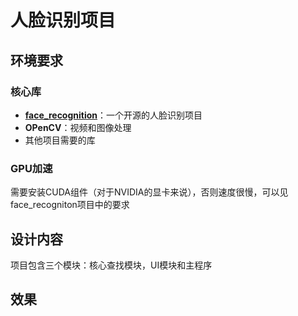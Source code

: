 # 人脸识别项目


## 环境要求
### 核心库
- [**face_recognition**](https://github.com/ageitgey/face_recognition)：一个开源的人脸识别项目
- **OPenCV**：视频和图像处理
- 其他项目需要的库

### GPU加速
需要安装CUDA组件（对于NVIDIA的显卡来说），否则速度很慢，可以见face_recogniton项目中的要求

## 设计内容
项目包含三个模块：核心查找模块，UI模块和主程序

## 效果

